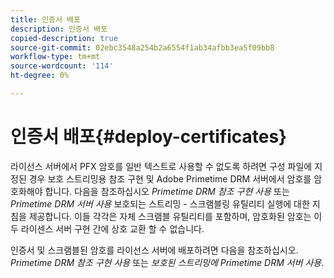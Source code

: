 ```yaml
---
title: 인증서 배포
description: 인증서 배포
copied-description: true
source-git-commit: 02ebc3548a254b2a6554f1ab34afbb3ea5f09bb8
workflow-type: tm+mt
source-wordcount: '114'
ht-degree: 0%

---
```


# 인증서 배포{#deploy-certificates}

라이선스 서버에서 PFX 암호를 일반 텍스트로 사용할 수 없도록 하려면 구성 파일에 지정된 경우 보호 스트리밍용 참조 구현 및 Adobe Primetime DRM 서버에서 암호를 암호화해야 합니다. 다음을 참조하십시오 *Primetime DRM 참조 구현 사용* 또는 *Primetime DRM 서버 사용* 보호되는 스트리밍 - 스크램블링 유틸리티 실행에 대한 지침을 제공합니다. 이들 각각은 자체 스크램블 유틸리티를 포함하며, 암호화된 암호는 이 두 라이센스 서버 구현 간에 상호 교환 할 수 없습니다.

인증서 및 스크램블된 암호를 라이선스 서버에 배포하려면 다음을 참조하십시오. *Primetime DRM 참조 구현 사용* 또는 *보호된 스트리밍에 Primetime DRM 서버 사용*.
